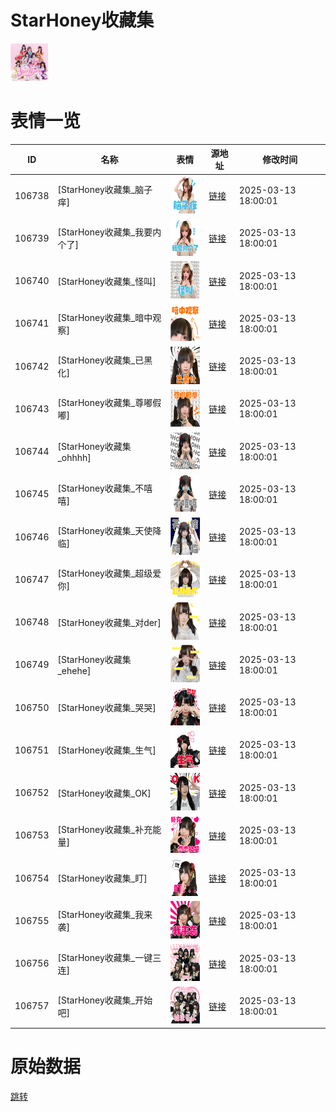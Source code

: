 # StarHoney收藏集

<img src="./cover.jpg" height="60" alt="cover" />

# 表情一览

|ID|名称|表情|源地址|修改时间|
|----|----|----|----|----|
|106738|[StarHoney收藏集_脑子痒]|<img src="./pic/106738_%5BStarHoney收藏集_脑子痒%5D.png" height="60" alt="脑子痒"/>|[链接](https://i0.hdslb.com/bfs/garb/f99d33ffc72b454ce55c6ebf576707ce05903941.png)|2025-03-13 18:00:01|
|106739|[StarHoney收藏集_我要内个了]|<img src="./pic/106739_%5BStarHoney收藏集_我要内个了%5D.png" height="60" alt="我要内个了"/>|[链接](https://i0.hdslb.com/bfs/garb/cfc97e9368291d0d5d896d2620f03d691123cb88.png)|2025-03-13 18:00:01|
|106740|[StarHoney收藏集_怪叫]|<img src="./pic/106740_%5BStarHoney收藏集_怪叫%5D.png" height="60" alt="怪叫"/>|[链接](https://i0.hdslb.com/bfs/garb/56411bf49b569106a9c4c936f7266cb9d9222795.png)|2025-03-13 18:00:01|
|106741|[StarHoney收藏集_暗中观察]|<img src="./pic/106741_%5BStarHoney收藏集_暗中观察%5D.png" height="60" alt="暗中观察"/>|[链接](https://i0.hdslb.com/bfs/garb/cf83c71a530b4fb711fd1949f565e0dc725c783f.png)|2025-03-13 18:00:01|
|106742|[StarHoney收藏集_已黑化]|<img src="./pic/106742_%5BStarHoney收藏集_已黑化%5D.png" height="60" alt="已黑化"/>|[链接](https://i0.hdslb.com/bfs/garb/3fc048298811f579fb15a403d6de087ef3a0de6e.png)|2025-03-13 18:00:01|
|106743|[StarHoney收藏集_尊嘟假嘟]|<img src="./pic/106743_%5BStarHoney收藏集_尊嘟假嘟%5D.png" height="60" alt="尊嘟假嘟"/>|[链接](https://i0.hdslb.com/bfs/garb/70b3478f2f40e97debfe06973de1a857c9800225.png)|2025-03-13 18:00:01|
|106744|[StarHoney收藏集_ohhhh]|<img src="./pic/106744_%5BStarHoney收藏集_ohhhh%5D.png" height="60" alt="ohhhh"/>|[链接](https://i0.hdslb.com/bfs/garb/8057553e0789ecbff9449b62a2c7fbd9765c6cf2.png)|2025-03-13 18:00:01|
|106745|[StarHoney收藏集_不嘻嘻]|<img src="./pic/106745_%5BStarHoney收藏集_不嘻嘻%5D.png" height="60" alt="不嘻嘻"/>|[链接](https://i0.hdslb.com/bfs/garb/fc68448d331fd5365387c6f37f5e38ca30f35f14.png)|2025-03-13 18:00:01|
|106746|[StarHoney收藏集_天使降临]|<img src="./pic/106746_%5BStarHoney收藏集_天使降临%5D.png" height="60" alt="天使降临"/>|[链接](https://i0.hdslb.com/bfs/garb/c195300ddf9912444f80d32ef8c947009bade31b.png)|2025-03-13 18:00:01|
|106747|[StarHoney收藏集_超级爱你]|<img src="./pic/106747_%5BStarHoney收藏集_超级爱你%5D.png" height="60" alt="超级爱你"/>|[链接](https://i0.hdslb.com/bfs/garb/994887c1dc9ca6e39b41e522059d693fd0c23239.png)|2025-03-13 18:00:01|
|106748|[StarHoney收藏集_对der]|<img src="./pic/106748_%5BStarHoney收藏集_对der%5D.png" height="60" alt="对der"/>|[链接](https://i0.hdslb.com/bfs/garb/c2387888b11a4014eeb244f8d605e0c14ab43c5a.png)|2025-03-13 18:00:01|
|106749|[StarHoney收藏集_ehehe]|<img src="./pic/106749_%5BStarHoney收藏集_ehehe%5D.png" height="60" alt="ehehe"/>|[链接](https://i0.hdslb.com/bfs/garb/e97653570fbfe106d5e369b2419e4311271d232f.png)|2025-03-13 18:00:01|
|106750|[StarHoney收藏集_哭哭]|<img src="./pic/106750_%5BStarHoney收藏集_哭哭%5D.png" height="60" alt="哭哭"/>|[链接](https://i0.hdslb.com/bfs/garb/ae7471c7ce139f6a069a1298f160057bc59d445f.png)|2025-03-13 18:00:01|
|106751|[StarHoney收藏集_生气]|<img src="./pic/106751_%5BStarHoney收藏集_生气%5D.png" height="60" alt="生气"/>|[链接](https://i0.hdslb.com/bfs/garb/33553ebf4b0ccf17a2c6c4e8456b958281ba51e9.png)|2025-03-13 18:00:01|
|106752|[StarHoney收藏集_OK]|<img src="./pic/106752_%5BStarHoney收藏集_OK%5D.png" height="60" alt="OK"/>|[链接](https://i0.hdslb.com/bfs/garb/03811bcfa2ef5d7734365cc3884ff19c9da33d56.png)|2025-03-13 18:00:01|
|106753|[StarHoney收藏集_补充能量]|<img src="./pic/106753_%5BStarHoney收藏集_补充能量%5D.png" height="60" alt="补充能量"/>|[链接](https://i0.hdslb.com/bfs/garb/1a12cf9dac1e6a21a993a673f03ec9cc5c9e6453.png)|2025-03-13 18:00:01|
|106754|[StarHoney收藏集_盯]|<img src="./pic/106754_%5BStarHoney收藏集_盯%5D.png" height="60" alt="盯"/>|[链接](https://i0.hdslb.com/bfs/garb/87d7d3d338020f9273fa22e7afefc6b52cfd0968.png)|2025-03-13 18:00:01|
|106755|[StarHoney收藏集_我来袭]|<img src="./pic/106755_%5BStarHoney收藏集_我来袭%5D.png" height="60" alt="我来袭"/>|[链接](https://i0.hdslb.com/bfs/garb/41a3fe8370e73c79c75beec3fa55eacb742e87a4.png)|2025-03-13 18:00:01|
|106756|[StarHoney收藏集_一键三连]|<img src="./pic/106756_%5BStarHoney收藏集_一键三连%5D.png" height="60" alt="一键三连"/>|[链接](https://i0.hdslb.com/bfs/garb/a9097acaf1b270cc524460e173beaf9a4e6e8ec5.png)|2025-03-13 18:00:01|
|106757|[StarHoney收藏集_开始吧]|<img src="./pic/106757_%5BStarHoney收藏集_开始吧%5D.png" height="60" alt="开始吧"/>|[链接](https://i0.hdslb.com/bfs/garb/9844077de9e5ea2dc244e2868fe076d6b11f154f.png)|2025-03-13 18:00:01|

# 原始数据

[跳转](./raw.json)

